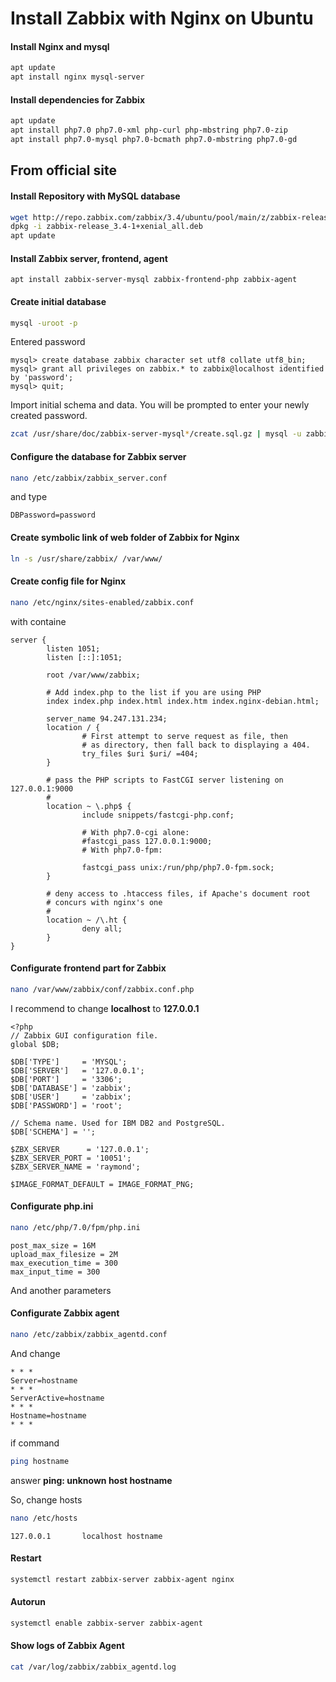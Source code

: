 # Install Zabbix with Nginx on Ubuntu

#### Install Nginx and mysql

```bash
apt update
apt install nginx mysql-server
```

#### Install dependencies for Zabbix

```bash
apt update
apt install php7.0 php7.0-xml php-curl php-mbstring php7.0-zip
apt install php7.0-mysql php7.0-bcmath php7.0-mbstring php7.0-gd
```

## From official site

#### Install Repository with MySQL database

```bash
wget http://repo.zabbix.com/zabbix/3.4/ubuntu/pool/main/z/zabbix-release/zabbix-release_3.4-1+xenial_all.deb
dpkg -i zabbix-release_3.4-1+xenial_all.deb
apt update
```

#### Install Zabbix server, frontend, agent
```
apt install zabbix-server-mysql zabbix-frontend-php zabbix-agent
```

#### Create initial database

```bash
mysql -uroot -p
```

Entered password

```mysql
mysql> create database zabbix character set utf8 collate utf8_bin;
mysql> grant all privileges on zabbix.* to zabbix@localhost identified by 'password';
mysql> quit;
```
Import initial schema and data. You will be prompted to enter your newly created password.
```bash
zcat /usr/share/doc/zabbix-server-mysql*/create.sql.gz | mysql -u zabbix -p zabbix
```

#### Configure the database for Zabbix server

```bash
nano /etc/zabbix/zabbix_server.conf
```

and type

```
DBPassword=password
```

#### Create symbolic link of web folder of Zabbix for Nginx

```bash
ln -s /usr/share/zabbix/ /var/www/
```

#### Create config file for Nginx

```bash
nano /etc/nginx/sites-enabled/zabbix.conf
```

with containe

```
server {
        listen 1051;
        listen [::]:1051;

        root /var/www/zabbix;

        # Add index.php to the list if you are using PHP
        index index.php index.html index.htm index.nginx-debian.html;

        server_name 94.247.131.234;
        location / {
                # First attempt to serve request as file, then
                # as directory, then fall back to displaying a 404.
                try_files $uri $uri/ =404;
        }

        # pass the PHP scripts to FastCGI server listening on 127.0.0.1:9000
        #
        location ~ \.php$ {
                include snippets/fastcgi-php.conf;

                # With php7.0-cgi alone:
                #fastcgi_pass 127.0.0.1:9000;
                # With php7.0-fpm:

                fastcgi_pass unix:/run/php/php7.0-fpm.sock;
        }

        # deny access to .htaccess files, if Apache's document root
        # concurs with nginx's one
        #
        location ~ /\.ht {
                deny all;
        }
}
```

#### Configurate frontend part for Zabbix

```bash
nano /var/www/zabbix/conf/zabbix.conf.php
```

I recommend to change **localhost** to **127.0.0.1**
```
<?php
// Zabbix GUI configuration file.
global $DB;

$DB['TYPE']     = 'MYSQL';
$DB['SERVER']   = '127.0.0.1';
$DB['PORT']     = '3306';
$DB['DATABASE'] = 'zabbix';
$DB['USER']     = 'zabbix';
$DB['PASSWORD'] = 'root';

// Schema name. Used for IBM DB2 and PostgreSQL.
$DB['SCHEMA'] = '';

$ZBX_SERVER      = '127.0.0.1';
$ZBX_SERVER_PORT = '10051';
$ZBX_SERVER_NAME = 'raymond';

$IMAGE_FORMAT_DEFAULT = IMAGE_FORMAT_PNG;
```

#### Configurate php.ini

```bash
nano /etc/php/7.0/fpm/php.ini
```

```
post_max_size = 16M
upload_max_filesize = 2M
max_execution_time = 300
max_input_time = 300
```
And another parameters

#### Configurate Zabbix agent

```bash
nano /etc/zabbix/zabbix_agentd.conf
```

And change

```
* * *
Server=hostname
* * *
ServerActive=hostname
* * *
Hostname=hostname
* * *
```

if command

```bash
ping hostname
```
answer **ping: unknown host hostname**

So, change hosts

```bash
nano /etc/hosts
```

```
127.0.0.1       localhost hostname
```

#### Restart

```bash
systemctl restart zabbix-server zabbix-agent nginx
```

#### Autorun
```bash
systemctl enable zabbix-server zabbix-agent
```

#### Show logs of Zabbix Agent

```bash
cat /var/log/zabbix/zabbix_agentd.log
```